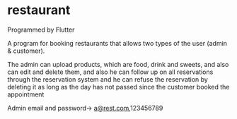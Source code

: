 # restaurant

Programmed by Flutter 

A program for booking restaurants that allows two types of the user (admin & customer).

The admin can upload products, which are food, drink and sweets, and also can edit and delete them, and also he can follow up on all reservations through the reservation system and he can refuse the reservation by deleting it as long as the day has not passed since the customer booked the appointment

Admin email and password->  a@rest.com,123456789

